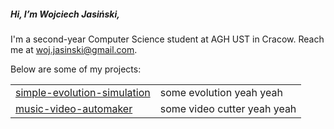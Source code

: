 ##### Hi, I’m Wojciech Jasiński,
I'm a second-year Computer Science student at AGH UST in Cracow.
Reach me at [woj.jasinski@gmail.com](mailto:woj.jasinski@gmail.com).

Below are some of my projects:


<table>
  <tr>
    <td>
      <a href="https://github.com/wojtke/simple-evolution-simulation">
        simple-evolution-simulation
      </a>
    </td>
    <td>
      some evolution yeah yeah
    </td>
  </tr>
 <tr>
    <td>
      <a href="https://github.com/wojtke/music-video-automaker">
        music-video-automaker
      </a>
    </td>
    <td>
      some video cutter yeah yeah
    </td>
  </tr>
</table>
